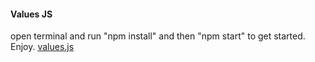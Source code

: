 #### Values JS
open terminal and run "npm install" and then "npm start" to get started.
Enjoy.
[values.js](https://github.com/noeldelgado/values.js)
